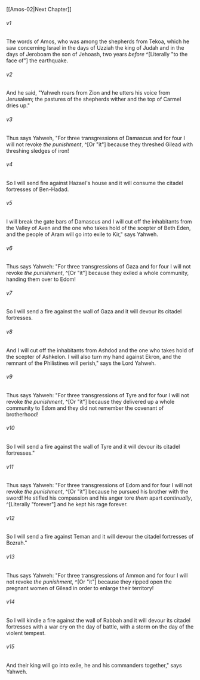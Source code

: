 ﻿---
aliases:
  - Amos 1
---

[[Amos-02|Next Chapter]]

###### v1
The words of Amos, who was among the shepherds from Tekoa, which he saw concerning Israel in the days of Uzziah the king of Judah and in the days of Jeroboam the son of Jehoash, two years _before_ ^[Literally "to the face of"] the earthquake.

###### v2
And he said, "Yahweh roars from Zion and he utters his voice from Jerusalem; the pastures of the shepherds wither and the top of Carmel dries up."

###### v3
Thus says Yahweh, "For three transgressions of Damascus and for four I will not revoke _the punishment_, ^[Or "it"] because they threshed Gilead with threshing sledges of iron!

###### v4
So I will send fire against Hazael's house and it will consume the citadel fortresses of Ben-Hadad.

###### v5
I will break the gate bars of Damascus and I will cut off the inhabitants from the Valley of Aven and the one who takes hold of the scepter of Beth Eden, and the people of Aram will go into exile to Kir," says Yahweh.

###### v6
Thus says Yahweh: "For three transgressions of Gaza and for four I will not revoke _the punishment_, ^[Or "it"] because they exiled a whole community, handing them over to Edom!

###### v7
So I will send a fire against the wall of Gaza and it will devour its citadel fortresses.

###### v8
And I will cut off the inhabitants from Ashdod and the one who takes hold of the scepter of Ashkelon. I will also turn my hand against Ekron, and the remnant of the Philistines will perish," says the Lord Yahweh.

###### v9
Thus says Yahweh: "For three transgressions of Tyre and for four I will not revoke _the punishment_, ^[Or "it"] because they delivered up a whole community to Edom and they did not remember the covenant of brotherhood!

###### v10
So I will send a fire against the wall of Tyre and it will devour its citadel fortresses."

###### v11
Thus says Yahweh: "For three transgressions of Edom and for four I will not revoke _the punishment_, ^[Or "it"] because he pursued his brother with the sword! He stifled his compassion and his anger tore _them_ apart _continually_, ^[Literally "forever"] and he kept his rage forever.

###### v12
So I will send a fire against Teman and it will devour the citadel fortresses of Bozrah."

###### v13
Thus says Yahweh: "For three transgressions of Ammon and for four I will not revoke _the punishment_, ^[Or "it"] because they ripped open the pregnant women of Gilead in order to enlarge their territory!

###### v14
So I will kindle a fire against the wall of Rabbah and it will devour its citadel fortresses with a war cry on the day of battle, with a storm on the day of the violent tempest.

###### v15
And their king will go into exile, he and his commanders together," says Yahweh.